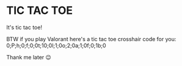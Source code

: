 # TIC TAC TOE

It's tic tac toe!

BTW if you play Valorant here's a tic tac toe crosshair code for you: 0;P;h;0;f;0;0t;10;0l;1;0o;2;0a;1;0f;0;1b;0

Thank me later 😉